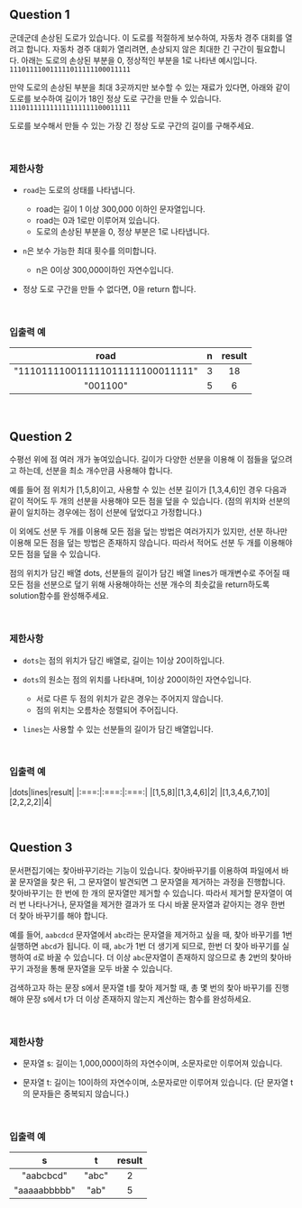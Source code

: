 ## Question 1

 군데군데 손상된 도로가 있습니다. 이 도로를 적절하게 보수하여, 자동차 경주 대회를 열려고 합니다. 자동차 경주 대회가 열리려면, 손상되지 않은 최대한 긴 구간이 필요합니다. 아래는 도로의 손상된 부분을 0, 정상적인 부분을 1로 나타낸 예시입니다.
    `111011110011111011111100011111`

 만약 도로의 손상된 부분을 최대 3곳까지만 보수할 수 있는 재료가 있다면, 아래와 같이 도로를 보수하여 길이가 18인 정상 도로 구간을 만들 수 있습니다.
    `111011111111111111111100011111`

 도로를 보수해서 만들 수 있는 가장 긴 정상 도로 구간의 길이를 구해주세요.

</br>

### 제한사항
- `road`는 도로의 상태를 나타냅니다.
    - road는 길이 1 이상 300,000 이하인 문자열입니다.
    - road는 0과 1로만 이루어져 있습니다.
    - 도로의 손상된 부분을 0, 정상 부분은 1로 나타냅니다.

- `n`은 보수 가능한 최대 횟수를 의미합니다.
    - n은 0이상 300,000이하인 자연수입니다.

- 정상 도로 구간을 만들 수 없다면, 0을 return 합니다.

</br>

### 입출력 예

|road|n|result|
|:---:|:---:|:---:|
|"111011110011111011111100011111"|3|18|
|"001100"|5|6|

</br>

## Question 2

 수평선 위에 점 여러 개가 놓여있습니다. 길이가 다양한 선분을 이용해 이 점들을 덮으려고 하는데, 선분을 최소 개수만큼 사용해야 합니다.

 예를 들어 점 위치가 [1,5,8]이고, 사용할 수 있는 선분 길이가 [1,3,4,6]인 경우 다음과 같이 적어도 두 개의 선분을 사용해야 모든 점을 덮을 수 있습니다. (점의 위치와 선분의 끝이 일치하는 경우에는 점이 선분에 덮었다고 가정합니다.)

 이 외에도 선분 두 개를 이용해 모든 점을 덮는 방법은 여러가지가 있지만, 선분 하나만 이용해 모든 점을 덮는 방법은 존재하지 않습니다. 따라서 적어도 선분 두 개를 이용해야 모든 점을 덮을 수 있습니다.

 점의 위치가 담긴 배열 dots, 선분들의 길이가 담긴 배열 lines가 매개변수로 주어질 때 모든 점을 선분으로 덮기 위해 사용해야하는 선분 개수의 최솟값을 return하도록 solution함수를 완성해주세요.

</br>

### 제한사항
- `dots`는 점의 위치가 담긴 배열로, 길이는 1이상 20이하입니다.

- `dots`의 원소는 점의 위치를 나타내며, 1이상 200이하인 자연수입니다.
    - 서로 다른 두 점의 위치가 같은 경우는 주어지지 않습니다.
    - 점의 위치는 오름차순 정렬되어 주어집니다.

- `lines`는 사용할 수 있는 선분들의 길이가 담긴 배열입니다.

</br>

### 입출력 예

|dots|lines|result|
|:===:|:===:|:===:|
|[1,5,8]|[1,3,4,6]|2|
|[1,3,4,6,7,10]|[2,2,2,2]|4|

</br>

## Question 3

 문서편집기에는 찾아바꾸기라는 기능이 있습니다. 찾아바꾸기를 이용하여 파일에서 바꿀 문자열을 찾은 뒤, 그 문자열이 발견되면 그 문자열을 제거하는 과정을 진행합니다. 찾아바꾸기는 한 번에 한 개의 문자열만 제거할 수 있습니다. 따라서 제거할 문자열이 여러 번 나타나거나, 문자열을 제거한 결과가 또 다시 바꿀 문자열과 같아지는 경우 한번 더 찾아 바꾸기를 해야 합니다.

 예를 들어, `aabcdcd` 문자열에서 `abc`라는 문자열을 제거하고 싶을 때, 찾아 바꾸기를 1번 실행하면 `abcd`가 됩니다. 이 때, `abc`가 1번 더 생기게 되므로, 한번 더 찾아 바꾸기를 실행하여 `d`로 바꿀 수 있습니다. 더 이상 `abc`문자열이 존재하지 않으므로 총 2번의 찾아바꾸기 과정을 통해 문자열을 모두 바꿀 수 있습니다.

 검색하고자 하는 문장 s에서 문자열 t를 찾아 제거할 때, 총 몇 번의 찾아 바꾸기를 진행해야 문장 s에서 t가 더 이상 존재하지 않는지 계산하는 함수를 완성하세요.

</br>

### 제한사항
- 문자열 s: 길이는 1,000,000이하의 자연수이며, 소문자로만 이루어져 있습니다.

- 문자열 t: 길이는 10이하의 자연수이며, 소문자로만 이루어져 있습니다. (단 문자열 t의 문자들은 중복되지 않습니다.)

</br>

### 입출력 예

|s|t|result|
|:---:|:---:|:---:|
|"aabcbcd"|"abc"|2|
|"aaaaabbbbb"|"ab"|5|